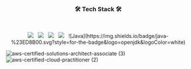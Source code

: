 <h3 align="center"><b>🛠 Tech Stack 🛠</b></h3>
</br>
<p align="center">
<img src="https://img.shields.io/badge/HTML5-E34F26?style=flat-square&logo=HTML5&logoColor=white"/></a> &nbsp
<img src="https://img.shields.io/badge/CSS3-1572B6?style=flat-square&logo=CSS3&logoColor=white"/></a> &nbsp
<img src="https://img.shields.io/badge/JavaScript-F7DF1E?style=flat-square&logo=JavaScript&logoColor=white"/></a> &nbsp
<img src="https://img.shields.io/badge/Java-F7DF1E?style=flat-square&logo=Java&logoColor=grey"/></a> &nbsp
![Java](https://img.shields.io/badge/java-%23ED8B00.svg?style=for-the-badge&logo=openjdk&logoColor=white)


![aws-certified-solutions-architect-associate (3)](https://github.com/rainingdaewoo/rainingdaewoo/assets/78574530/4b925cf0-55a6-40f0-a4c7-9268bf37a1e0)
![aws-certified-cloud-practitioner (2)](https://github.com/rainingdaewoo/rainingdaewoo/assets/78574530/dc34963b-538b-4474-be74-8d32e2862757)




<!--
**rainingdaewoo/rainingdaewoo** is a ✨ _special_ ✨ repository because its `README.md` (this file) appears on your GitHub profile.

Here are some ideas to get you started:

- 🔭 I’m currently working on ...
- 🌱 I’m currently learning ...
- 👯 I’m looking to collaborate on ...
- 🤔 I’m looking for help with ...
- 💬 Ask me about ...
- 📫 How to reach me: ...
- 😄 Pronouns: ...
- ⚡ Fun fact: ...
-->
